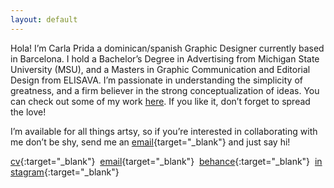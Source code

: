```yaml
---
layout: default
---
```


Hola! I’m Carla Prida a dominican/spanish Graphic Designer currently based in Barcelona. I hold a Bachelor’s Degree in Advertising from Michigan State University (MSU), and a Masters in Graphic Communication and Editorial Design from ELISAVA. I’m passionate in understanding the simplicity of greatness, and a firm believer in the strong conceptualization of ideas. You can check out some of my work [here](https://www.behance.net/carlaprida). If you like it, don’t forget to spread the love!

I’m available for all things artsy, so if you’re interested in collaborating with me don’t be shy, send me an [email](mailto:carla.prida@gmail.com){target="_blank"} and just say hi!

[cv]({{site.url}}/downloads/cv_CarlaPrida.pdf){:target="\_blank"}&nbsp;&nbsp;[email](mailto:carla.prida@gmail.com){target="_blank"}&nbsp;&nbsp;[behance](https://www.behance.net/carlaprida){:target="\_blank"}&nbsp;&nbsp;[instagram](https://www.instagram.com/carlaprida){:target="\_blank"}